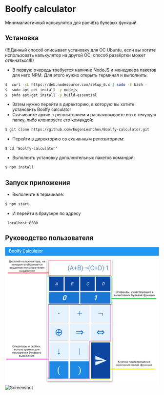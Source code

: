 # Boolfy calculator

Минималистичный калькулятор для расчёта булевых функций.

## Установка

(!!!Данный способ описывает установку для ОС Ubuntu, если вы хотите использовать калькулятор на другой ОС, способ развёртки может отличаться!!!)

   * В первую очередь требуется наличие NodeJS и менеджера пакетов для него NPM. Для этого нужно открыть терминал и выполнить:

   ```bash
   $  curl -sL https://deb.nodesource.com/setup_6.x | sudo -E bash -
   $  sudo apt-get install -y nodejs
   $  sudo apt-get install -y build-essential
   ```
   * Затем нужно перейти в директорию, в которую вы хотите установить Boolfy calculator
   * Скачиваете архив с репозиторием и распаковываете его в текущую папку, либо клонируете его командой:

   ```bash
   $ git clone https://github.com/EugenLeshchov/Boolfy-calculator.git
   ```
   * Перейти в директорию со скачанным репозиторием:

   ```
   $ cd 'Boolfy-calculator'
   ```
   * Выполнить установку дополнительных пакетов командой:

   ```bash
   $ npm install
   ```

## Запуск приложения

   * Выполнить в терминале:

   ```bash
   $ npm start
   ```
   * И перейти в браузере по адресу
   ```
    localhost:8080
   ```

## Руководство пользователя
   ![Screenshot](https://github.com/EugenLeshchov/Boolfy-calculator/blob/screenshots/screenshots/boolfy-mainpage-edited.png "main page")
   ![Screenshot](/../screenshots/path/to/boolfy-results-edited.png?raw=true "results table")
